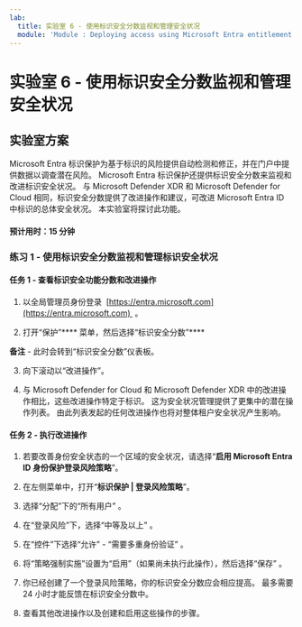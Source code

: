 ```yaml
---
lab:
  title: 实验室 6 - 使用标识安全分数监视和管理安全状况
  module: 'Module : Deploying access using Microsoft Entra entitlement management'
---
```


# 实验室 6 - 使用标识安全分数监视和管理安全状况

## 实验室方案

Microsoft Entra 标识保护为基于标识的风险提供自动检测和修正，并在门户中提供数据以调查潜在风险。 Microsoft Entra 标识保护还提供标识安全分数来监视和改进标识安全状况。  与 Microsoft Defender XDR 和 Microsoft Defender for Cloud 相同，标识安全分数提供了改进操作和建议，可改进 Microsoft Entra ID 中标识的总体安全状况。  本实验室将探讨此功能。 

#### 预计用时：15 分钟

### 练习 1 - 使用标识安全分数监视和管理标识安全状况

#### 任务 1 - 查看标识安全功能分数和改进操作

1. 以全局管理员身份登录  [https://entra.microsoft.com](https://entra.microsoft.com)  。

2. 打开“保护”**** 菜单，然后选择“标识安全分数”****

**备注** - 此时会转到“标识安全分数”仪表板。

3. 向下滚动以“改进操作”。

4. 与 Microsoft Defender for Cloud 和 Microsoft Defender XDR 中的改进操作相比，这些改进操作特定于标识。  这为安全状况管理提供了更集中的潜在操作列表。  由此列表发起的任何改进操作也将对整体租户安全状况产生影响。 

#### 任务 2 - 执行改进操作

1. 若要改善身份安全状态的一个区域的安全状况，请选择“**启用 Microsoft Entra ID 身份保护登录风险策略**”。

3. 在左侧菜单中，打开“**标识保护 | 登录风险策略**”。

4. 选择“分配”下的“所有用户” 。

5. 在“登录风险”下，选择“中等及以上” 。

6. 在“控件”下选择“允许” - “需要多重身份验证”  。

7. 将“策略强制实施”设置为“启用”（如果尚未执行此操作），然后选择“保存”  。

8. 你已经创建了一个登录风险策略，你的标识安全分数应会相应提高。  最多需要 24 小时才能反馈在标识安全分数中。

9. 查看其他改进操作以及创建和启用这些操作的步骤。
